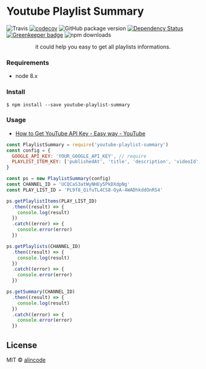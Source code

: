 # Youtube Playlist Summary

![Travis](https://img.shields.io/travis/alincode/youtube-playlist-summary.svg)
[![codecov](https://codecov.io/gh/alincode/youtube-playlist-summary/branch/master/graph/badge.svg)](https://codecov.io/gh/alincode/youtube-playlist-summary)
![GitHub package version](https://img.shields.io/github/package-json/v/alincode/youtube-playlist-summary.svg)
[![Dependency Status](https://img.shields.io/david/alincode/youtube-playlist-summary.svg?style=flat)](https://david-dm.org/alincode/youtube-playlist-summary) [![Greenkeeper badge](https://badges.greenkeeper.io/alincode/youtube-playlist-summary.svg)](https://greenkeeper.io/)
![npm downloads](https://img.shields.io/npm/dt/youtube-playlist-summary.svg)

<p align="center">
it could help you easy to get all playlists informations.
</p>

### Requirements

- node 8.x

### Install

```
$ npm install --save youtube-playlist-summary
```

### Usage

- [How to Get YouTube API Key - Easy way - YouTube](https://www.youtube.com/watch?v=_U_VS12uu-o)

```js
const PlaylistSummary = require('youtube-playlist-summary')
const config = {
  GOOGLE_API_KEY: 'YOUR_GOOGLE_API_KEY', // require
  PLAYLIST_ITEM_KEY: ['publishedAt', 'title', 'description', 'videoId', 'videoUrl'], // option
}

const ps = new PlaylistSummary(config)
const CHANNEL_ID = 'UCQCaS3atWyNHEy5PkDXdpNg'
const PLAY_LIST_ID = 'PL9f8_QifuTL4CS8-OyA-4WADhkddOnRS4'

ps.getPlaylistItems(PLAY_LIST_ID)
  .then((result) => {
    console.log(result)
  })
  .catch((error) => {
    console.error(error)
  })

ps.getPlaylists(CHANNEL_ID)
  .then((result) => {
    console.log(result)
  })
  .catch((error) => {
    console.error(error)
  })

ps.getSummary(CHANNEL_ID)
  .then((result) => {
    console.log(result)
  })
  .catch((error) => {
    console.error(error)
  })
```

## License

MIT © [alincode](https://github.com/alincode/youtube-playlist-summary)
